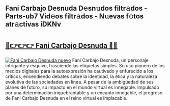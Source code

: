 ## Fani Carbajo Desnuda D𝚎sn𝚞dos filtr𝚊dos - Parts-ub7 Vid𝚎os filtr𝚊dos - N𝚞evas f𝚘tos atr𝚊ctivas iDKNv

# <h2><a href="http://mb8n3w.tromn.icu/?c=Fani+Carbajo+Desnuda">🔗👉👉👉 Fani Carbajo Desnuda 🔗🔗</a></h2>

[![Fani Carbajo Desnuda nuevo](https://i.imgur.com/pEAQMta.gif)](http://mb8n3w.tromn.icu/?c=Fani+Carbajo+Desnuda)
Fani Carbajo Desnuda, un personaje intrigante y esquivo, trasciende las etiquetas simples. Su uso pionero de los medios digitales para la autoexpresión ha cautivado y enfurecido a los críticos, encendiendo debates sobre la identidad, la ética y la naturaleza evolutiva de las sociedades en línea. A pesar de la ambigüedad de sus planes de futuro, su impacto en el mundo virtual es innegable. Impulsado por una determinación inquebrantable y un encanto innegable, el progreso de Fani Carbajo Desnuda en el reino virtual es implacable.

